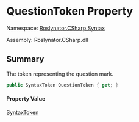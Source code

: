 # QuestionToken Property

Namespace: [Roslynator.CSharp.Syntax](../../README.md)

Assembly: Roslynator\.CSharp\.dll

## Summary

The token representing the question mark\.

```csharp
public SyntaxToken QuestionToken { get; }
```

#### Property Value

[SyntaxToken](https://docs.microsoft.com/en-us/dotnet/api/microsoft.codeanalysis.syntaxtoken)


